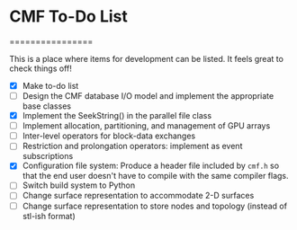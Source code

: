 # CMF To-Do List
================

This is a place where items for development can be listed. It feels great to check things off!

 - [x] Make to-do list
 - [ ] Design the CMF database I/O model and implement the appropriate base classes
 - [x] Implement the SeekString() in the parallel file class
 - [ ] Implement allocation, partitioning, and management of GPU arrays
 - [ ] Inter-level operators for block-data exchanges
 - [ ] Restriction and prolongation operators: implement as event subscriptions
 - [x] Configuration file system: Produce a header file included by `cmf.h` so that the end user doesn't have to compile with the same compiler flags.
 - [ ] Switch build system to Python
 - [ ] Change surface representation to accommodate 2-D surfaces
 - [ ] Change surface representation to store nodes and topology (instead of stl-ish format)